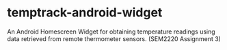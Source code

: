 # temptrack-android-widget

An Android Homescreen Widget for obtaining temperature readings using data retrieved from remote thermometer sensors. (SEM2220 Assignment 3)
